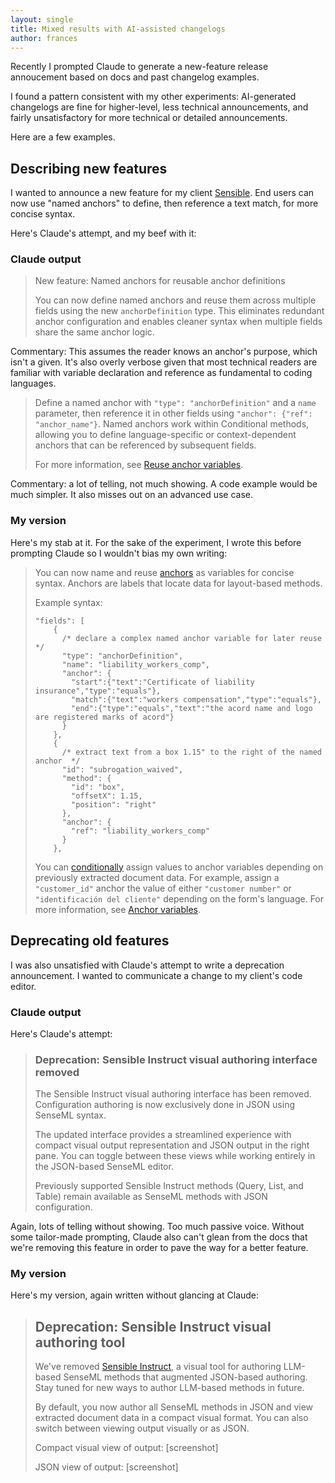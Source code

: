 ```yaml
---
layout: single
title: Mixed results with AI-assisted changelogs
author: frances
---
```


Recently I prompted Claude to generate a new-feature release annoucement based on docs and past changelog examples.

I found a pattern consistent with my other experiments: AI-generated changelogs are fine for higher-level, less technical announcements, and fairly unsatisfactory for more technical or detailed announcements.

Here are a few examples.

## Describing new features

I wanted to announce a new feature for my client [Sensible](https://sensible.so/). End users can now use "named anchors" to define, then reference a text match, for more concise syntax.

Here's Claude's attempt, and my beef with it:

### Claude output

> New feature: Named anchors for reusable anchor definitions
>
> You can now define named anchors and reuse them across multiple fields using the new `anchorDefinition` type. This eliminates redundant anchor configuration and enables cleaner syntax when multiple fields share the same anchor logic.

Commentary: This assumes the reader knows an anchor's purpose, which isn't a given. It's also overly verbose given that most technical readers are familiar with variable declaration and reference as fundamental to coding languages.


> Define a named anchor with `"type": "anchorDefinition"` and a `name` parameter, then reference it in other fields using `"anchor": {"ref": "anchor_name"}`. Named anchors work within Conditional methods, allowing you to define language-specific or context-dependent anchors that can be referenced by subsequent fields.
>
> For more information, see [Reuse anchor variables](https://docs.sensible.so/docs/anchor#reuse-anchor-variables).

Commentary: a lot of telling, not much showing. A code example would be much simpler. It also misses out on an advanced use case.

### My version

Here's my stab at it. For the sake of the experiment, I wrote this before prompting Claude so I wouldn't bias my own writing:



> You can now name and reuse [anchors](doc:anchor) as variables for concise syntax. Anchors are labels that locate data for layout-based methods.
>
> Example syntax:
>
> ```
> "fields": [
>     {
>       /* declare a complex named anchor variable for later reuse */
>       "type": "anchorDefinition",
>       "name": "liability_workers_comp",
>       "anchor": {
>         "start":{"text":"Certificate of liability insurance","type":"equals"},
>         "match":{"text":"workers compensation","type":"equals"},
>         "end":{"type":"equals","text":"the acord name and logo are registered marks of acord"}
>       }
>     },
>     {
>       /* extract text from a box 1.15" to the right of the named anchor  */
>       "id": "subrogation_waived",
>       "method": {
>         "id": "box",
>         "offsetX": 1.15,
>         "position": "right"
>       },
>       "anchor": {
>         "ref": "liability_workers_comp"
>       }
>     },
> ```
>
> You can [conditionally](doc:conditional) assign values to anchor variables depending on previously extracted document data. For example, assign a `"customer_id"` anchor the value of either `"customer number"` or `"identificación del cliente"` depending on the form's language. For more information, see [Anchor variables](doc:anchor-nuances).

## Deprecating old features

I was also unsatisfied with Claude's attempt to write a deprecation announcement. I wanted to communicate a change to my client's code editor.


### Claude output

Here's Claude's attempt:


> ### Deprecation: Sensible Instruct visual authoring interface removed
>
> The Sensible Instruct visual authoring interface has been removed. Configuration authoring is now exclusively done in JSON using SenseML syntax.
>
> The updated interface provides a streamlined experience with compact visual output representation and JSON output in the right pane. You can toggle between these views while working entirely in the JSON-based SenseML editor.
>
> Previously supported Sensible Instruct methods (Query, List, and Table) remain available as SenseML methods with JSON configuration.

Again, lots of telling without showing. Too much passive voice. Without some tailor-made prompting, Claude also can't glean from the docs that we're removing this feature in order to pave the way for a better feature.

### My version

Here's my version, again written without glancing at Claude:



> ## Deprecation: Sensible Instruct visual authoring tool
>
> We've removed [Sensible Instruct](doc:https://docs.sensible.so/changelog/april-2023#visual-authoring-with-gpt-4-sensible-instruct), a visual tool for authoring LLM-based SenseML methods that augmented JSON-based authoring. Stay tuned for new ways to author LLM-based methods in future.
>
> By default, you now author all SenseML methods in JSON and view extracted document data in a compact visual format. You can also switch between viewing output visually or as JSON.
>
> Compact visual view of output:
> \[screenshot]
>
> JSON view of output:
> \[screenshot]
